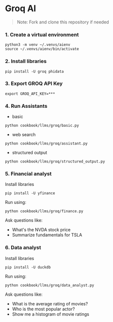 # Groq AI

> Note: Fork and clone this repository if needed

### 1. Create a virtual environment

```shell
python3 -m venv ~/.venvs/aienv
source ~/.venvs/aienv/bin/activate
```

### 2. Install libraries

```shell
pip install -U groq phidata
```

### 3. Export GROQ API Key

```shell
export GROQ_API_KEY=***
```

### 4. Run Assistants

- basic

```shell
python cookbook/llms/groq/basic.py
```

- web search

```shell
python cookbook/llms/groq/assistant.py
```

- structured output

```shell
python cookbook/llms/groq/structured_output.py
```

### 5. Financial analyst

Install libraries

```shell
pip install -U yfinance
```

Run using:

```shell
python cookbook/llms/groq/finance.py
```

Ask questions like:
- What's the NVDA stock price
- Summarize fundamentals for TSLA

### 6. Data analyst

Install libraries

```shell
pip install -U duckdb
```

Run using:

```shell
python cookbook/llms/groq/data_analyst.py
```

Ask questions like:
- What is the average rating of movies?
- Who is the most popular actor?
- Show me a histogram of movie ratings

